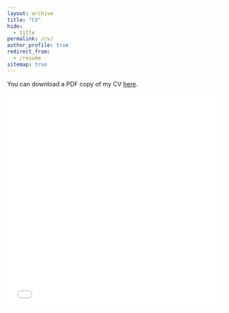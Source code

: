 ```yaml
---
layout: archive
title: "CV"
hide:
  - title
permalink: /cv/
author_profile: true
redirect_from:
  - /resume
sitemap: true
---
```


You can download a PDF copy of my CV [here](/files/pdf/Norwich_CV.pdf).

<iframe src="/files/pdf/Norwich_CV.pdf" width="100%" height="500" frameborder="no" border="0" marginwidth="0" marginheight="0"></iframe>